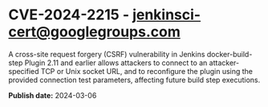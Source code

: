 # CVE-2024-2215 - jenkinsci-cert@googlegroups.com

A cross-site request forgery (CSRF) vulnerability in Jenkins docker-build-step Plugin 2.11 and earlier allows attackers to connect to an attacker-specified TCP or Unix socket URL, and to reconfigure the plugin using the provided connection test parameters, affecting future build step executions.

**Publish date:** 2024-03-06

